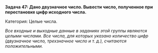 ﻿**Задача 47: Дано двузначное число. Вывести число, полученное при перестановке цифр исходного числа.**

Категория: Целые числа.

*Все входные и выходные данные в заданиях этой группы являются целыми числами. Все числа, для которых указано количество цифр (двузначное число, трехзначное число и т. д.), считаются положительными.*